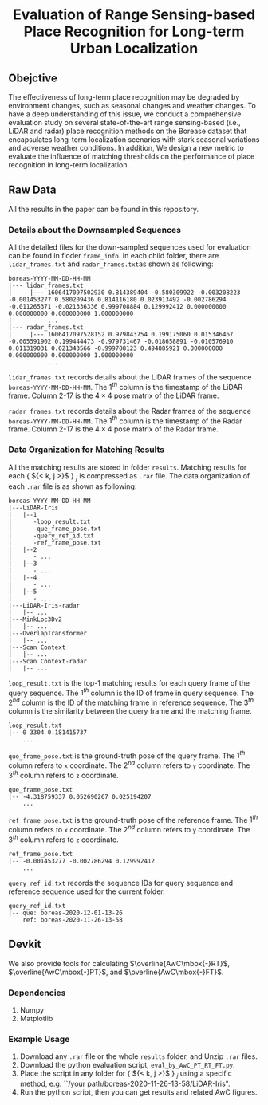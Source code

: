 # <p align="center">Evaluation of Range Sensing-based Place Recognition for Long-term Urban Localization</p>

## Obejctive
The effectiveness of long-term place recognition may be degraded by environment changes, such as seasonal changes and weather changes. To have a deep understanding of this issue, we conduct a comprehensive evaluation study on several state-of-the-art range sensing-based (i.e., LiDAR and radar) place recognition methods on the Borease dataset that encapsulates long-term localization scenarios with stark seasonal variations and adverse weather conditions. In addition, We design a new metric to evaluate the influence of matching thresholds on the performance of place recognition in long-term localization.

## Raw Data
All the results in the paper can be found in this repository.

### Details about the Downsampled Sequences
All the detailed files for the down-sampled sequences used for evaluation can be found in floder `frame_info`. In each child folder, there are `lidar_frames.txt` and `radar_frames.txt`as shown as following:

```text
boreas-YYYY-MM-DD-HH-MM
|--- lidar_frames.txt
|     |--- 1606417097502930 0.814389404 -0.580309922 -0.003208223 -0.001453277 0.580209436 0.814116180 0.023913492 -0.002786294 -0.011265371 -0.021336336 0.999708884 0.129992412 0.000000000 0.000000000 0.000000000 1.000000000 
|          ...
|--- radar_frames.txt
|     |--- 1606417097528152 0.979843754 0.199175060 0.015346467 -0.005591902 0.199444473 -0.979731467 -0.018658891 -0.010576910 0.011319031 0.021343566 -0.999708123 0.494885921 0.000000000 0.000000000 0.000000000 1.000000000 
           ...
```

`lidar_frames.txt` records details about the LiDAR frames of the sequence `boreas-YYYY-MM-DD-HH-MM`. The $1^{th}$ column is the timestamp of the LiDAR frame. Column 2-17 is the $4 \times 4$ pose matrix of the LiDAR frame.

`radar_frames.txt` records details about the Radar frames of the sequence `boreas-YYYY-MM-DD-HH-MM`. The $1^{th}$ column is the timestamp of the Radar frame. Column 2-17 is the $4 \times 4$ pose matrix of the Radar frame.

### Data Organization for Matching Results

All the matching results are stored in folder `results`. Matching results for each { $\{< k, j >}$ } $_j$ is compressed as `.rar` file. The data organization of each `.rar` file is as shown as following: 

```text
boreas-YYYY-MM-DD-HH-MM
|---LiDAR-Iris
|   |--1
|      -loop_result.txt
|      -que_frame_pose.txt
|      -query_ref_id.txt
|      -ref_frame_pose.txt
|   |--2
|      - ...
|   |--3
|      - ...
|   |--4
|      - ...
|   |--5
|      - ...
|---LiDAR-Iris-radar
|   |-- ...
|---MinkLoc3Dv2
|   |-- ...
|---OverlapTransformer
|   |-- ...
|---Scan Context
|   |-- ...
|---Scan Context-radar
|   |-- ...
```

`loop_result.txt` is the top-1 matching results for each query frame of the query sequence. The $1^{th}$ column is the ID of frame in query sequence. The $2^{nd}$ column is the ID of the matching frame in reference sequence. The $3^{th}$ column is the similarity between the query frame and the matching frame.
```text
loop_result.txt
|-- 0 3304 0.181415737
    ...
```

`que_frame_pose.txt` is the ground-truth pose of the query frame. The $1^{th}$ column refers to `x` coordinate. The $2^{nd}$ column refers to `y` coordinate. The $3^{th}$ column refers to `z` coordinate. 
```text
que_frame_pose.txt
|-- -4.318759337 0.052690267 0.025194207
    ...
```

`ref_frame_pose.txt` is the ground-truth pose of the reference frame. The $1^{th}$ column refers to `x` coordinate. The $2^{nd}$ column refers to `y` coordinate. The $3^{th}$ column refers to `z` coordinate. 
```text
ref_frame_pose.txt
|-- -0.001453277 -0.002786294 0.129992412
    ...
```

`query_ref_id.txt` records the sequence IDs for query sequence and reference sequence used for the current folder. 
```text
query_ref_id.txt
|-- que: boreas-2020-12-01-13-26
    ref: boreas-2020-11-26-13-58
```

## Devkit 
We also provide tools for calculating $\overline{AwC\mbox{-}RT}$, $\overline{AwC\mbox{-}PT}$, and $\overline{AwC\mbox{-}FT}$.

### Dependencies
1) Numpy
2) Matplotlib

### Example Usage
1) Download any `.rar` file or the whole `results` folder, and Unzip `.rar` files.
2) Download the python evaluation script, `eval_by_AwC_PT_RT_FT.py`.
3) Place the script in any folder for { $\{< k, j >}$ } $_j$ using a specific method, e.g. ``/your path/boreas-2020-11-26-13-58/LiDAR-Iris".
4) Run the python script, then you can get results and related AwC figures.
